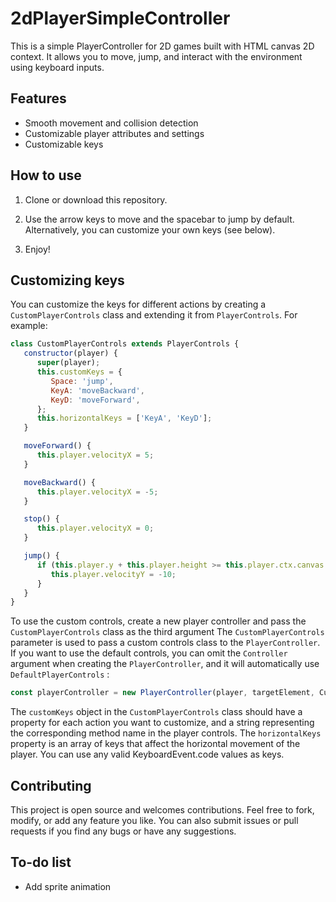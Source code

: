 # 2dPlayerSimpleController

This is a simple PlayerController for 2D games built with HTML canvas 2D context. It allows you to move, jump, and interact with the environment using keyboard inputs.

## Features

- Smooth movement and collision detection
- Customizable player attributes and settings
- Customizable keys

## How to use

1. Clone or download this repository.

2. Use the arrow keys to move and the spacebar to jump by default. Alternatively, you can customize your own keys (see below).

3. Enjoy!

## Customizing keys

You can customize the keys for different actions by creating a `CustomPlayerControls` class and extending it from `PlayerControls`. For example:

```javascript
class CustomPlayerControls extends PlayerControls {
   constructor(player) {
      super(player);
      this.customKeys = {
         Space: 'jump',
         KeyA: 'moveBackward',
         KeyD: 'moveForward',
      };
      this.horizontalKeys = ['KeyA', 'KeyD'];
   }

   moveForward() {
      this.player.velocityX = 5;
   }

   moveBackward() {
      this.player.velocityX = -5;
   }

   stop() {
      this.player.velocityX = 0;
   }

   jump() {
      if (this.player.y + this.player.height >= this.player.ctx.canvas.height) {
         this.player.velocityY = -10;
      }
   }
}
```

To use the custom controls, create a new player controller and pass the `CustomPlayerControls`
class as the third argument The `CustomPlayerControls` parameter is used to pass a custom controls class to the `PlayerController`. If you want to use the default controls, you can omit the `Controller` argument when creating the `PlayerController`, and it will automatically use `DefaultPlayerControls` :

```javascript
const playerController = new PlayerController(player, targetElement, CustomPlayerControls);
```

The `customKeys` object in the `CustomPlayerControls` class should have a property for each action you want to customize, and a string representing the corresponding method name in the player controls. The `horizontalKeys` property is an array of keys that affect the horizontal movement of the player. You can use any valid KeyboardEvent.code values as keys.

## Contributing

This project is open source and welcomes contributions. Feel free to fork, modify, or add any feature you like. You can also submit issues or pull requests if you find any bugs or have any suggestions.

## To-do list

- Add sprite animation
